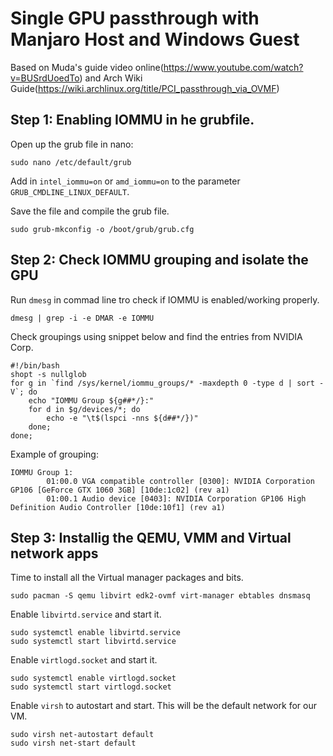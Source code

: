 # Single GPU passthrough with Manjaro Host and Windows Guest

Based on Muda's guide video online(https://www.youtube.com/watch?v=BUSrdUoedTo) and Arch Wiki Guide(https://wiki.archlinux.org/title/PCI_passthrough_via_OVMF)

## Step 1: Enabling IOMMU in he grubfile.

Open up the grub file in nano:
```
sudo nano /etc/default/grub
```
Add in `intel_iommu=on` or `amd_iommu=on` to the parameter `GRUB_CMDLINE_LINUX_DEFAULT`.

Save the file and compile the grub file.

```
sudo grub-mkconfig -o /boot/grub/grub.cfg
```

## Step 2: Check IOMMU grouping and isolate the GPU

Run `dmesg` in commad line tro check if IOMMU is enabled/working properly.
```
dmesg | grep -i -e DMAR -e IOMMU
```
Check groupings using snippet below and find the entries from NVIDIA Corp.
```
#!/bin/bash
shopt -s nullglob
for g in `find /sys/kernel/iommu_groups/* -maxdepth 0 -type d | sort -V`; do
    echo "IOMMU Group ${g##*/}:"
    for d in $g/devices/*; do
        echo -e "\t$(lspci -nns ${d##*/})"
    done;
done;
```
Example of grouping:
```
IOMMU Group 1:
        01:00.0 VGA compatible controller [0300]: NVIDIA Corporation GP106 [GeForce GTX 1060 3GB] [10de:1c02] (rev a1)
        01:00.1 Audio device [0403]: NVIDIA Corporation GP106 High Definition Audio Controller [10de:10f1] (rev a1)
```
## Step 3: Installig the QEMU, VMM and Virtual network apps

Time to install all the Virtual manager packages and bits.
```
sudo pacman -S qemu libvirt edk2-ovmf virt-manager ebtables dnsmasq
```
Enable `libvirtd.service` and start it.
```
sudo systemctl enable libvirtd.service
sudo systemctl start libvirtd.service
```
Enable `virtlogd.socket` and start it.
```
sudo systemctl enable virtlogd.socket
sudo systemctl start virtlogd.socket
```
Enable `virsh` to autostart and start. This will be the default network for our VM.
```
sudo virsh net-autostart default
sudo virsh net-start default
```
